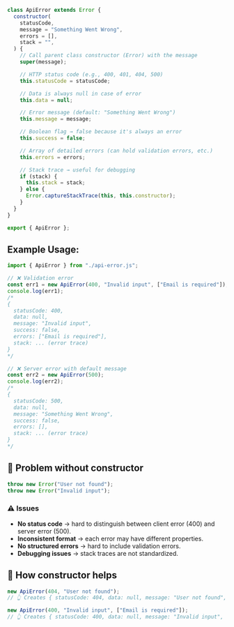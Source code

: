 ```js
class ApiError extends Error {
  constructor(
    statusCode,
    message = "Something Went Wrong",
    errors = [],
    stack = "",
  ) {
    // Call parent class constructor (Error) with the message
    super(message);

    // HTTP status code (e.g., 400, 401, 404, 500)
    this.statusCode = statusCode;

    // Data is always null in case of error
    this.data = null;

    // Error message (default: "Something Went Wrong")
    this.message = message;

    // Boolean flag → false because it's always an error
    this.success = false;

    // Array of detailed errors (can hold validation errors, etc.)
    this.errors = errors;

    // Stack trace → useful for debugging
    if (stack) {
      this.stack = stack;
    } else {
      Error.captureStackTrace(this, this.constructor);
    }
  }
}

export { ApiError };
```

## Example Usage:
``` js
import { ApiError } from "./api-error.js";

// ❌ Validation error
const err1 = new ApiError(400, "Invalid input", ["Email is required"]);
console.log(err1);
/*
{
  statusCode: 400,
  data: null,
  message: "Invalid input",
  success: false,
  errors: ["Email is required"],
  stack: ... (error trace)
}
*/

// ❌ Server error with default message
const err2 = new ApiError(500);
console.log(err2);
/*
{
  statusCode: 500,
  data: null,
  message: "Something Went Wrong",
  success: false,
  errors: [],
  stack: ... (error trace)
}
*/
```

## 🔹 Problem without constructor
```js
throw new Error("User not found");
throw new Error("Invalid input");
```

### ⚠️ Issues
- **No status code** → hard to distinguish between client error (400) and server error (500).
- **Inconsistent format** → each error may have different properties.
- **No structured errors** → hard to include validation errors.
- **Debugging issues** → stack traces are not standardized.

## 🔹 How constructor helps
```js
new ApiError(404, "User not found");
// 👆 Creates { statusCode: 404, data: null, message: "User not found", success: false, errors: [] }

new ApiError(400, "Invalid input", ["Email is required"]);
// 👆 Creates { statusCode: 400, data: null, message: "Invalid input", success: false, errors: ["Email is required"] }
```